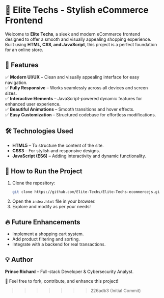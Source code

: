 # 🛒 Elite Techs - Stylish eCommerce Frontend

Welcome to **Elite Techs**, a sleek and modern eCommerce frontend designed to offer a smooth and visually appealing shopping experience. Built using **HTML, CSS, and JavaScript**, this project is a perfect foundation for an online store.

## 🌟 Features

✅ **Modern UI/UX** – Clean and visually appealing interface for easy navigation.  
✅ **Fully Responsive** – Works seamlessly across all devices and screen sizes.  
✅ **Interactive Elements** – JavaScript-powered dynamic features for enhanced user experience.  
✅ **Beautiful Animations** – Smooth transitions and hover effects.  
✅ **Easy Customization** – Structured codebase for effortless modifications.

## 🛠️ Technologies Used

- **HTML5** – To structure the content of the site.
- **CSS3** – For stylish and responsive designs.
- **JavaScript (ES6)** – Adding interactivity and dynamic functionality.

## 🚀 How to Run the Project

1. Clone the repository:
   ```sh
   git clone https://github.com/Elite-Techs/Elite-Techs-ecommercejs.git
   ```
2. Open the `index.html` file in your browser.
3. Explore and modify as per your needs!

## 🔥 Future Enhancements

- Implement a shopping cart system.
- Add product filtering and sorting.
- Integrate with a backend for real transactions.

## 💡 Author

**Prince Richard** – Full-stack Developer & Cybersecurity Analyst.

🚀 Feel free to fork, contribute, and enhance this project!

> > > > > > > 226adb3 (Initial Commit)
